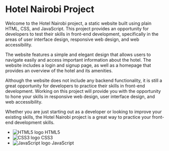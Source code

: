 
  <body>
    <h1>Hotel Nairobi Project</h1>
    <p>Welcome to the Hotel Nairobi project, a static website built using plain HTML, CSS, and JavaScript. This project provides an opportunity for developers to test their skills in front-end development, specifically in the areas of user interface design, responsive web design, and web accessibility.</p>
    <p>The website features a simple and elegant design that allows users to navigate easily and access important information about the hotel. The website includes a login and signup page, as well as a homepage that provides an overview of the hotel and its amenities.</p>
    <p>Although the website does not include any backend functionality, it is still a great opportunity for developers to practice their skills in front-end development. Working on this project will provide you with the opportunity to hone your skills in responsive web design, user interface design, and web accessibility.</p>
    <p>Whether you are just starting out as a developer or looking to improve your existing skills, the Hotel Nairobi project is a great way to practice your front-end development skills.</p>
    
   
- ![HTML5 logo](https://img.icons8.com/color/48/000000/html-5.png) HTML5
- ![CSS3 logo](https://img.icons8.com/color/48/000000/css3.png) CSS3
- ![JavaScript logo](https://img.icons8.com/color/48/000000/javascript.png) JavaScript
  </body>
</html>
